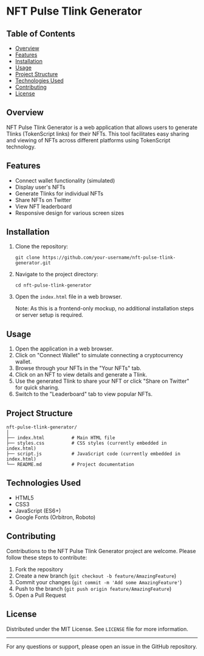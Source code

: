 # NFT Pulse Tlink Generator

## Table of Contents
- [Overview](#overview)
- [Features](#features)
- [Installation](#installation)
- [Usage](#usage)
- [Project Structure](#project-structure)
- [Technologies Used](#technologies-used)
- [Contributing](#contributing)
- [License](#license)

## Overview

NFT Pulse Tlink Generator is a web application that allows users to generate Tlinks (TokenScript links) for their NFTs. This tool facilitates easy sharing and viewing of NFTs across different platforms using TokenScript technology.

## Features

- Connect wallet functionality (simulated)
- Display user's NFTs
- Generate Tlinks for individual NFTs
- Share NFTs on Twitter
- View NFT leaderboard
- Responsive design for various screen sizes

## Installation

1. Clone the repository:
   ```
   git clone https://github.com/your-username/nft-pulse-tlink-generator.git
   ```

2. Navigate to the project directory:
   ```
   cd nft-pulse-tlink-generator
   ```

3. Open the `index.html` file in a web browser.

   Note: As this is a frontend-only mockup, no additional installation steps or server setup is required.

## Usage

1. Open the application in a web browser.
2. Click on "Connect Wallet" to simulate connecting a cryptocurrency wallet.
3. Browse through your NFTs in the "Your NFTs" tab.
4. Click on an NFT to view details and generate a Tlink.
5. Use the generated Tlink to share your NFT or click "Share on Twitter" for quick sharing.
6. Switch to the "Leaderboard" tab to view popular NFTs.

## Project Structure

```
nft-pulse-tlink-generator/
│
├── index.html          # Main HTML file
├── styles.css          # CSS styles (currently embedded in index.html)
├── script.js           # JavaScript code (currently embedded in index.html)
└── README.md           # Project documentation
```

## Technologies Used

- HTML5
- CSS3
- JavaScript (ES6+)
- Google Fonts (Orbitron, Roboto)

## Contributing

Contributions to the NFT Pulse Tlink Generator project are welcome. Please follow these steps to contribute:

1. Fork the repository
2. Create a new branch (`git checkout -b feature/AmazingFeature`)
3. Commit your changes (`git commit -m 'Add some AmazingFeature'`)
4. Push to the branch (`git push origin feature/AmazingFeature`)
5. Open a Pull Request

## License

Distributed under the MIT License. See `LICENSE` file for more information.

---

For any questions or support, please open an issue in the GitHub repository.
